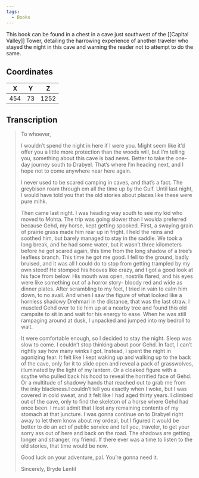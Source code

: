 ```yaml
---
tags:
  - Books
---
```


This book can be found in a chest in a cave just southwest of the [[Capital Valley]] Tower, detailing the harrowing experience of another traveler who stayed the night in this cave and warning the reader not to attempt to do the same.

## Coordinates
| **X** | **Y** | **Z** |
| :---: | :---: | :---: |
|  454  |  73   | 1252  |

## Transcription
> To whoever,
>
> I wouldn’t spend the night in here if I were you. Might seem like it’d offer you a little more protection than the woods will, but I’m telling you, something about this cave is bad news. Better to take the one-day journey south to Drabyel. That’s where I’m heading next, and I hope not to come anywhere near here again.
>
> I never used to be scared camping in caves, and that’s a fact. The greybison roam through em all the time up by the Gulf. Until last night, I would have told you that the old stories about places like these were pure mihk.
>
> Then came last night. I was heading way south to see my kid who moved to Mohta. The trip was going slower than I woulda preferred because Gehd, my horse, kept getting spooked. First, a swaying grain of prairie grass made him rear up in fright.  I held the reins and soothed him, but barely managed to stay in the saddle. We took a long break, and he had some water, but it wasn’t three kilometers before he got scared again, this time from the long shadow of a tree’s leafless branch. This time he got me good. I fell to the ground, badly bruised, and it was all I could do to stop from getting trampled by my own steed! He stomped his hooves like crazy, and I got a good look at his face from below. His mouth was open, nostrils flared, and his eyes were like something out of a horror story- bloody red and wide as dinner plates. After scrambling to my feet, I tried in vain to calm him down, to no avail. And when I saw the figure of what looked like a hornless shadowy Drehmari in the distance, that was the last straw. I muscled Gehd over to tie him up at a nearby tree and found this old campsite to sit in and wait for his energy to ease. When he was still rampaging around at dusk, I unpacked and jumped into my bedroll to wait.
>
> It were comfortable enough, so I decided to stay the night. Sleep was slow to come. I couldn’t stop thinking about poor Gehd. In fact, I can’t rightly say how many winks I got. Instead, I spent the night in agonizing fear. It felt like I kept waking up and walking up to the back of the cave, only for it to slide open and reveal a pack of grasswolves,  illuminated by the light of my lantern. Or a cloaked figure with a scythe who pulled back his hood to reveal the horrified face of Gehd. Or a multitude of shadowy hands that reached out to grab me from the inky blackness.I couldn’t tell you exactly when I woke, but I was covered in cold sweat, and it felt like I had aged thirty years. I climbed out of the cave, only to find the skeleton of a horse where Gehd had once been. I must admit that I lost any remaining contents of my stomach at that juncture. I was gonna continue on to Drabyel right away to let them know about my ordeal, but I figured it would be better to do an act of public service and tell you, traveler, to get your sorry ass out of here and back on the road. The shadows are getting longer and stranger, my friend. If there ever was a time to listen to the old stories, that time would be now.
>
> Good luck on your adventure, pal. You’re gonna need it.
>
> Sincerely, Bryde Lentil

